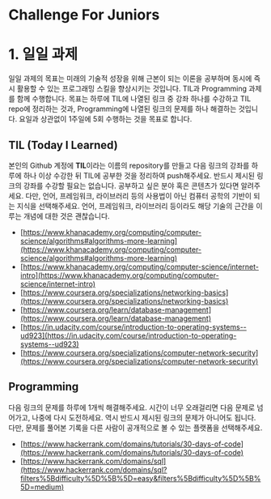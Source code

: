 # Challenge For Juniors 

# 1. 일일 과제
일일 과제의 목표는 미래의 기술적 성장을 위해 근본이 되는 이론을 공부하며 동시에 즉시 활용할 수 있는 프로그래밍 스킬을 향상시키는 것입니다.
TIL과 Programming 과제를 함께 수행합니다. 목표는 하루에 TIL에 나열된 링크 중 강좌 하나를 수강하고 TIL repo에 정리하는 것과, Programming에 나열된 링크의 문제를 하나 해결하는 것입니다. 요일과 상관없이 1주일에 5회 수행하는 것을 목표로 합니다.

## TIL (Today I Learned)
본인의 Github 계정에 **TIL**이라는 이름의 repository를 만들고 다음 링크의 강좌를 하루에 하나 이상 수강한 뒤 TIL에 공부한 것을 정리하여 push해주세요.
반드시 제시된 링크의 강좌를 수강할 필요는 없습니다. 공부하고 싶은 분야 혹은 콘텐츠가 있다면 알려주세요. 다만, 언어, 프레임워크, 라이브러리 등의 사용법이 아닌 컴퓨터 공학의 기반이 되는 지식을 선택해주세요. 언어, 프레임워크, 라이브러리 등이라도 해당 기술의 근간을 이루는 개념에 대한 것은 괜찮습니다.

- [https://www.khanacademy.org/computing/computer-science/algorithms#algorithms-more-learning](https://www.khanacademy.org/computing/computer-science/algorithms#algorithms-more-learning)
- [https://www.khanacademy.org/computing/computer-science/internet-intro](https://www.khanacademy.org/computing/computer-science/internet-intro)
- [https://www.coursera.org/specializations/networking-basics](https://www.coursera.org/specializations/networking-basics)
- [https://www.coursera.org/learn/database-management](https://www.coursera.org/learn/database-management)
- [https://in.udacity.com/course/introduction-to-operating-systems--ud923](https://in.udacity.com/course/introduction-to-operating-systems--ud923)
- [https://www.coursera.org/specializations/computer-network-security](https://www.coursera.org/specializations/computer-network-security)

## Programming
다음 링크의 문제를 하루에 1개씩 해결해주세요. 시간이 너무 오래걸리면 다음 문제로 넘어가고, 나중에 다시 도전하세요.
역시 반드시 제시된 링크의 문제가 아니어도 됩니다. 다만, 문제를 풀어본 기록을 다른 사람이 공개적으로 볼 수 있는 플랫폼을 선택해주세요.
- [https://www.hackerrank.com/domains/tutorials/30-days-of-code](https://www.hackerrank.com/domains/tutorials/30-days-of-code)
- [https://www.hackerrank.com/domains/sql](https://www.hackerrank.com/domains/sql?filters%5Bdifficulty%5D%5B%5D=easy&filters%5Bdifficulty%5D%5B%5D=medium)

